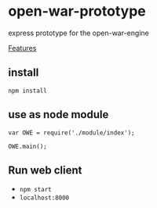 # open-war-prototype
express prototype for the open-war-engine
 
[Features](https://github.com/hayesmaker/open-war-prototype/wiki)

## install
`npm install`

## use as node module

```
var OWE = require('./module/index');

OWE.main();
```

## Run web client
- `npm start`
- `localhost:8000`
